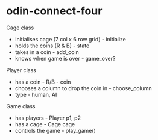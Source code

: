 # odin-connect-four

Cage class 
- initialises cage (7 col x 6 row grid) - initialize
- holds the coins (R & B) - state
- takes in a coin - add_coin
- knows when game is over - game_over?

Player class
- has a coin - R/B - coin
- chooses a column to drop the coin in - choose_column
- type - human, AI

Game class 
- has players - Player p1, p2
- has a cage - Cage cage
- controls the game - play_game()


